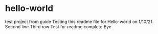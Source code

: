 # hello-world
test project from guide
Testing this readme file for Hello-world on 1/10/21.
  Second line
      Third row 
        Test for readme complete
Bye
